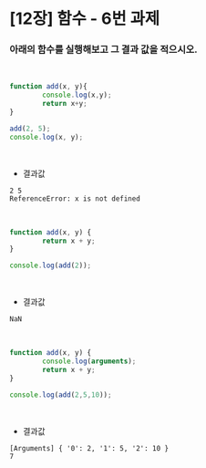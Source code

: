 [12장] 함수 - 6번 과제
======================
### 아래의 함수를 실행해보고 그 결과 값을 적으시오.

<br>

```JavaScript
function add(x, y){
		console.log(x,y);
		return x+y;
}

add(2, 5);
console.log(x, y);
```

<br>

- 결과값
```
2 5
ReferenceError: x is not defined
```

<br>

```JavaScript
function add(x, y) {
		return x + y;
}

console.log(add(2));
```

<br>

- 결과값
```
NaN
```

<br>

```JavaScript
function add(x, y) {
		console.log(arguments);
		return x + y;
}

console.log(add(2,5,10));
```

<br>

- 결과값
```
[Arguments] { '0': 2, '1': 5, '2': 10 }
7
```